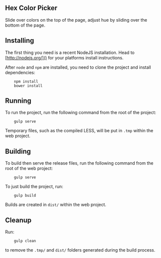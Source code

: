 ## Hex Color Picker

Slide over colors on the top of the page, adjust hue by sliding over the bottom of the page.

## Installing

The first thing you need is a recent NodeJS installation. Head to [http://nodejs.org/]() for your platforms install instructions.

After `node` and `npm` are installed, you need to clone the project and install dependencies:

```
    npm install
    bower install
```

## Running

To run the project, run the following command from the root of the project:

```
    gulp serve
```
Temporary files, such as the compiled LESS, will be put in `.tmp` within the web project.

## Building

To build then serve the release files, run the following command from the root of the web project:

```
    gulp serve
```
To just build the project, run:

```
    gulp build
```
Builds are created in `dist/` within the web project.

## Cleanup

Run:

```
    gulp clean
```
to remove the `.tmp/` and `dist/` folders generated during the build process.